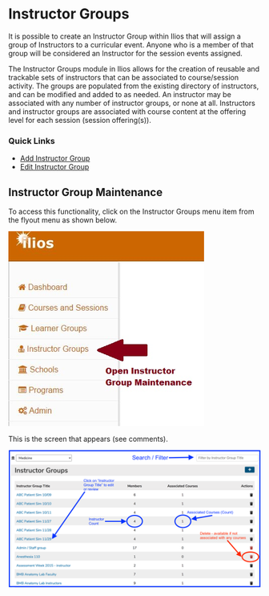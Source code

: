 # Instructor Groups

It is possible to create an Instructor Group within Ilios that will assign a group of Instructors to a curricular event. Anyone who is a member of that group will be considered an Instructor for the session events assigned.

The Instructor Groups module in Ilios allows for the creation of reusable and trackable sets of instructors that can be associated to course/session activity. The groups are populated from the existing directory of instructors, and can be modified and added to as needed. An instructor may be associated with any number of instructor groups, or none at all. Instructors and instructor groups are associated with course content at the offering level for each session \(session offering\(s\)\).

### Quick Links

* [Add Instructor Group](https://iliosproject.gitbook.io/ilios-user-guide/instructor-groups/add-instructor-group)
* [Edit Instructor Group](https://iliosproject.gitbook.io/ilios-user-guide/instructor-groups/edit-instructor-group)

## Instructor Group Maintenance

To access this functionality, click on the Instructor Groups menu item from the flyout menu as shown below.

![](../.gitbook/assets/instructor_groups_1.jpg)

This is the screen that appears \(see comments\).

![](../.gitbook/assets/inst_grp_1.png)

